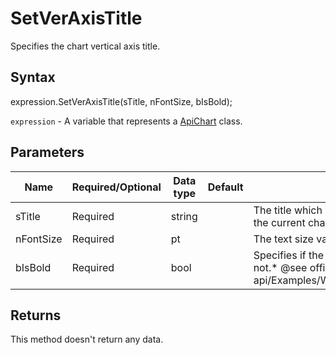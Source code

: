 # SetVerAxisTitle

Specifies the chart vertical axis title.

## Syntax

expression.SetVerAxisTitle(sTitle, nFontSize, bIsBold);

`expression` - A variable that represents a [ApiChart](../ApiChart.md) class.

## Parameters

| **Name** | **Required/Optional** | **Data type** | **Default** | **Description** |
| ------------- | ------------- | ------------- | ------------- | ------------- |
| sTitle | Required | string |  | The title which will be displayed for the vertical axis of the current chart. |
| nFontSize | Required | pt |  | The text size value measured in points. |
| bIsBold | Required | bool |  | Specifies if the vertical axis title is written in bold font or not.* @see office-js-api/Examples/Word/ApiChart/Methods/SetVerAxisTitle.js |

## Returns

This method doesn't return any data.
